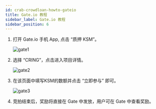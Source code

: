 ```yaml
---
id: crab-crowdloan-howto-gateio
title: Gate.io 教程
sidebar_label: Gate.io 教程
sidebar_position: 6
---
```


1. 打开 Gate.io 手机 App, 点击 “质押 KSM”。

   ![gate1](../assets/crowdloan/gate1.png)

2. 选择 “CRING”，点击进入项目详情。

   ![gate2](../assets/crowdloan/gate2.png)

3. 在该页面中填写KSM的数额并点击 “立即参与” 即可。

   ![gate3](../assets/crowdloan/gate3.png)

4. 竞拍结束后，奖励将直接在 Gate 中发放，用户可在 Gate 中查看奖励。
